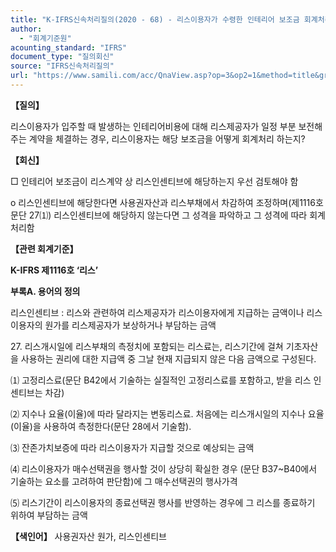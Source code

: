 ```yaml
---
title: "K-IFRS신속처리질의(2020 - 68) - 리스이용자가 수령한 인테리어 보조금 회계처리"
author:
  - "회계기준원"
acounting_standard: "IFRS"
document_type: "질의회신"
source: "IFRS신속처리질의"
url: "https://www.samili.com/acc/QnaView.asp?op=3&op2=1&method=title&group=2124-15;1&orgcode=3&searchword=&page=28&code=K%2DIFRS%EC%8B%A0%EC%86%8D%EC%B2%98%EB%A6%AC%EC%A7%88%EC%9D%98%2D68%3A202009"
---
```

**【질의】**

  

리스이용자가 입주할 때 발생하는 인테리어비용에 대해 리스제공자가 일정 부분 보전해주는 계약을 체결하는 경우, 리스이용자는 해당 보조금을 어떻게 회계처리 하는지?

  
  

**【회신】**

  

□ 인테리어 보조금이 리스계약 상 리스인센티브에 해당하는지 우선 검토해야 함

  

o 리스인센티브에 해당한다면 사용권자산과 리스부채에서 차감하여 조정하며(제1116호 문단 27⑴) 리스인센티브에 해당하지 않는다면 그 성격을 파악하고 그 성격에 따라 회계처리함

  
  

**【관련 회계기준】**

  

**K-IFRS 제1116호 ‘리스’**

  

**부록A. 용어의 정의**

  

리스인센티브 : 리스와 관련하여 리스제공자가 리스이용자에게 지급하는 금액이나 리스이용자의 원가를 리스제공자가 보상하거나 부담하는 금액

  

27\. 리스개시일에 리스부채의 측정치에 포함되는 리스료는, 리스기간에 걸쳐 기초자산을 사용하는 권리에 대한 지급액 중 그날 현재 지급되지 않은 다음 금액으로 구성된다.

⑴ 고정리스료(문단 B42에서 기술하는 실질적인 고정리스료를 포함하고, 받을 리스 인센티브는 차감)

⑵ 지수나 요율(이율)에 따라 달라지는 변동리스료. 처음에는 리스개시일의 지수나 요율(이율)을 사용하여 측정한다(문단 28에서 기술함).

⑶ 잔존가치보증에 따라 리스이용자가 지급할 것으로 예상되는 금액

⑷ 리스이용자가 매수선택권을 행사할 것이 상당히 확실한 경우 (문단 B37~B40에서 기술하는 요소를 고려하여 판단함)에 그 매수선택권의 행사가격

⑸ 리스기간이 리스이용자의 종료선택권 행사를 반영하는 경우에 그 리스를 종료하기 위하여 부담하는 금액

  
  

**【색인어】** 사용권자산 원가, 리스인센티브
